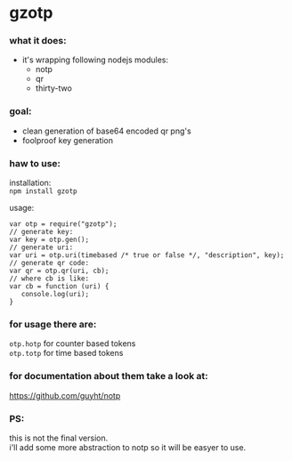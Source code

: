 # gzotp

### what it does:

- it's wrapping following nodejs modules:
	- notp
	- qr
	- thirty-two

### goal:

- clean generation of base64 encoded qr png's
- foolproof key generation

### haw to use:

installation:  
`npm install gzotp`

usage:  

    var otp = require("gzotp");
    // generate key:
    var key = otp.gen();
    // generate uri:
    var uri = otp.uri(timebased /* true or false */, "description", key);
    // generate qr code:
    var qr = otp.qr(uri, cb);
    // where cb is like:
    var cb = function (uri) {
       console.log(uri); 
    }
    
### for usage there are:
`otp.hotp` for counter based tokens  
`otp.totp` for time based tokens

### for documentation about them take a look at:
https://github.com/guyht/notp


### PS:
this is not the final version.  
i'll add some more abstraction to notp so it will be easyer to use.
